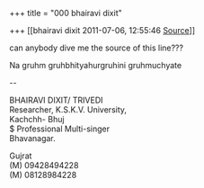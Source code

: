 +++
title = "000 bhairavi dixit"

+++
[[bhairavi dixit	2011-07-06, 12:55:46 [Source](https://groups.google.com/g/bvparishat/c/T8K89lSonpE)]]



can anybody dive me the source of this line???  

Na gruhm gruhbhityahurgruhini gruhmuchyate

  
--  

BHAIRAVI DIXIT/ TRIVEDI  
Researcher, K.S.K.V. University,  
Kachchh- Bhuj  
$ Professional Multi-singer  
Bhavanagar.

Gujrat  
(M) 09428494228  
(M) 08128984228

  

